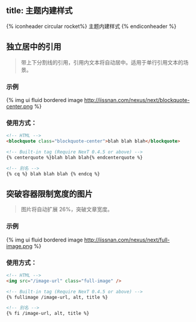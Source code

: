 title: 主题内建样式
---

{% iconheader circular rocket%}
    主题内建样式
{% endiconheader %}

## 独立居中的引用

> 带上下分割线的引用，引用内文本将自动居中。适用于单行引用文本的场景。

### 示例

{% img ui fluid bordered image http://iissnan.com/nexus/next/blockquote-center.png %}

### 使用方式：

```html
<!-- HTML -->
<blockquote class="blockquote-center">blah blah blah</blockquote>

<!-- Built-in tag (Require NexT 0.4.5 or above) -->
{% centerquote %}blah blah blah{% endcenterquote %}

<!-- 别名 -->
{% cq %} blah blah blah {% endcq %}
```


## 突破容器限制宽度的图片

> 图片将自动扩展 26%，突破文章宽度。

### 示例

{% img ui fluid bordered image http://iissnan.com/nexus/next/full-image.png %}

### 使用方式：

```html
<!-- HTML -->
<img src="/image-url" class="full-image" />

<!-- Built-in tag (Require NexT 0.4.5 or above) -->
{% fullimage /image-url, alt, title %}

<!-- 别名 -->
{% fi /image-url, alt, title %}
```
